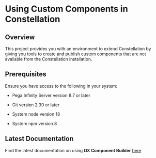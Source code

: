 # Using Custom Components in Constellation

## Overview

This project provides you with an environment to extend Constellation by giving you tools to create and publish custom components that are not available from the Constellation installation.

## Prerequisites

Ensure you have access to the following in your system:

- Pega Infinity Server version 8.7 or later

- Git version 2.30 or later

- System node version 18

- System npm version 8

## Latest Documentation

Find the latest documentation on using **DX Component Builder** [here](https://docs.pega.com/bundle/constellation-dx-components-88/page/constellation-dx-components/custom-components/lifecycle-dx-cosmos-components.html)
